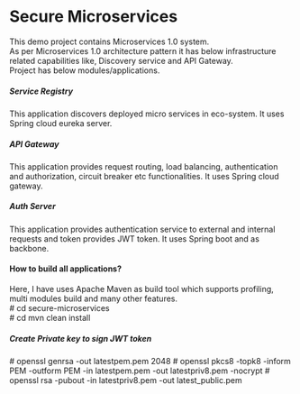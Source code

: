 # Secure Microservices
This demo project contains Microservices 1.0 system.
<br/>
As per Microservices 1.0 architecture pattern it has below infrastructure related capabilities like, Discovery service and API Gateway.
<br/>
Project has below modules/applications.<br/>

##### Service Registry
This application discovers deployed micro services in eco-system. It uses Spring cloud eureka server.
<br/>
##### API Gateway
This application provides request routing, load balancing, authentication and authorization, circuit breaker etc functionalities. It uses Spring cloud gateway.
<br/>
##### Auth Server
This application provides authentication service to external and internal requests and token provides JWT token. It uses Spring boot and as backbone.
<br/>
#### How to build all applications?

Here, I have uses Apache Maven as build tool which supports profiling, multi modules build and many other features.
<br/>
\# cd secure-microservices <br/>
\# cd mvn clean install

##### Create Private key to sign JWT token
\# openssl genrsa -out latestpem.pem 2048
\# openssl pkcs8 -topk8 -inform PEM -outform PEM -in latestpem.pem -out latestpriv8.pem -nocrypt
\# openssl rsa -pubout -in latestpriv8.pem -out latest_public.pem
